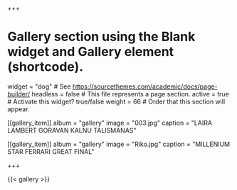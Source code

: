 +++
# Gallery section using the Blank widget and Gallery element (shortcode).
widget = "dog"  # See https://sourcethemes.com/academic/docs/page-builder/
headless = false  # This file represents a page section.
active = true  # Activate this widget? true/false
weight = 66  # Order that this section will appear.

[[gallery_item]]
  album = "gallery"
  image = "003.jpg"
  caption = "LAIRA LAMBERT GORAVAN KALNU TALISMANAS"

 [[gallery_item]]
  album = "gallery"
  image = "Riko.jpg"
  caption = "MILLENIUM STAR FERRARI GREAT FINAL" 

+++

{{< gallery >}}
